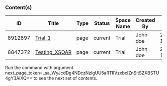 ### Content(s)
|ID|Title|Type|Status|Space Name|Created By|Created At|Version|
|---|---|---|---|---|---|---|---|
| 8912897 | [Trial_1](https://xsoar-bd.atlassian.net/wiki/spaces/TRIAL/pages/8912897/Trial_1) | page | current | Trial | John doe | 2021-08-19T09:11:19.755Z | 1 |
| 8847372 | [Testing_XSOAR](https://xsoar-bd.atlassian.net/wiki/spaces/TRIAL/pages/8847372/Testing_XSOAR) | page | current | Trial | John doe | 2021-08-19T10:09:37.066Z | 1 |
Run the command with argument next_page_token=_sa_WyJcdDg4NDczNzIgUU5aRTlIVzxbclZnSitSZXBSTU4gY3AiXQ== to see the next set of contents.
